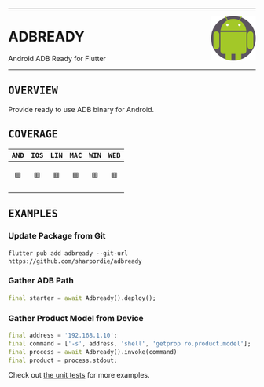 <div><hr>
<a href="../.."><img align="right" height="91" src="assets/logo.png"></a>
<h1>ADBREADY</h1>
<p>Android ADB Ready for Flutter</p>
<hr></div>

<h2><samp>OVERVIEW</samp></h2>

Provide ready to use ADB binary for Android.

<h2><samp>COVERAGE</samp></h2>

| <samp>AND</samp> | <samp>IOS</samp> | <samp>LIN</samp> | <samp>MAC</samp> | <samp>WIN</samp> | <samp>WEB</samp> |
| :-: | :-: | :-: | :-: | :-: | :-: |
| <br>🟩<br><br> | <br>🟥<br><br> | <br>🟥<br><br> | <br>🟥<br><br> | <br>🟥<br><br> | <br>🟥<br><br> |

<h2><samp>EXAMPLES</samp></h2>

### Update Package from Git

```shell
flutter pub add adbready --git-url https://github.com/sharpordie/adbready
```

### Gather ADB Path

```dart
final starter = await Adbready().deploy();
```

### Gather Product Model from Device

```dart
final address = '192.168.1.10';
final command = ['-s', address, 'shell', 'getprop ro.product.model'];
final process = await Adbready().invoke(command)
final product = process.stdout;
```

Check out [the unit tests](tests) for more examples.
